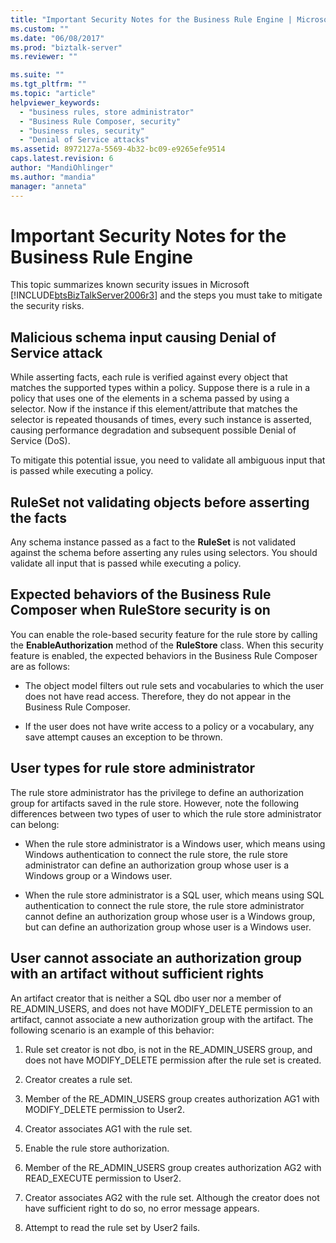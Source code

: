 ```yaml
---
title: "Important Security Notes for the Business Rule Engine | Microsoft Docs"
ms.custom: ""
ms.date: "06/08/2017"
ms.prod: "biztalk-server"
ms.reviewer: ""

ms.suite: ""
ms.tgt_pltfrm: ""
ms.topic: "article"
helpviewer_keywords: 
  - "business rules, store administrator"
  - "Business Rule Composer, security"
  - "business rules, security"
  - "Denial of Service attacks"
ms.assetid: 8972127a-5569-4b32-bc09-e9265efe9514
caps.latest.revision: 6
author: "MandiOhlinger"
ms.author: "mandia"
manager: "anneta"
---
```

# Important Security Notes for the Business Rule Engine
This topic summarizes known security issues in Microsoft [!INCLUDE[btsBizTalkServer2006r3](../includes/btsbiztalkserver2006r3-md.md)] and the steps you must take to mitigate the security risks.  
  
## Malicious schema input causing Denial of Service attack  
 While asserting facts, each rule is verified against every object that matches the supported types within a policy. Suppose there is a rule in a policy that uses one of the elements in a schema passed by using a selector. Now if the instance if this element/attribute that matches the selector is repeated thousands of times, every such instance is asserted, causing performance degradation and subsequent possible Denial of Service (DoS).  
  
 To mitigate this potential issue, you need to validate all ambiguous input that is passed while executing a policy.  
  
## RuleSet not validating objects before asserting the facts  
 Any schema instance passed as a fact to the **RuleSet** is not validated against the schema before asserting any rules using selectors. You should validate all input that is passed while executing a policy.  
  
## Expected behaviors of the Business Rule Composer when RuleStore security is on  
 You can enable the role-based security feature for the rule store by calling the **EnableAuthorization** method of the **RuleStore** class. When this security feature is enabled, the expected behaviors in the Business Rule Composer are as follows:  
  
-   The object model filters out rule sets and vocabularies to which the user does not have read access. Therefore, they do not appear in the Business Rule Composer.  
  
-   If the user does not have write access to a policy or a vocabulary, any save attempt causes an exception to be thrown.  
  
## User types for rule store administrator  
 The rule store administrator has the privilege to define an authorization group for artifacts saved in the rule store. However, note the following differences between two types of user to which the rule store administrator can belong:  
  
-   When the rule store administrator is a Windows user, which means using Windows authentication to connect the rule store, the rule store administrator can define an authorization group whose user is a Windows group or a Windows user.  
  
-   When the rule store administrator is a SQL user, which means using SQL authentication to connect the rule store, the rule store administrator cannot define an authorization group whose user is a Windows group, but can define an authorization group whose user is a Windows user.  
  
## User cannot associate an authorization group with an artifact without sufficient rights  
 An artifact creator that is neither a SQL dbo user nor a member of RE_ADMIN_USERS, and does not have MODIFY_DELETE permission to an artifact, cannot associate a new authorization group with the artifact. The following scenario is an example of this behavior:  
  
1.  Rule set creator is not dbo, is not in the RE_ADMIN_USERS group, and does not have MODIFY_DELETE permission after the rule set is created.  
  
2.  Creator creates a rule set.  
  
3.  Member of the RE_ADMIN_USERS group creates authorization AG1 with MODIFY_DELETE permission to User2.  
  
4.  Creator associates AG1 with the rule set.  
  
5.  Enable the rule store authorization.  
  
6.  Member of the RE_ADMIN_USERS group creates authorization AG2 with READ_EXECUTE permission to User2.  
  
7.  Creator associates AG2 with the rule set. Although the creator does not have sufficient right to do so, no error message appears.  
  
8.  Attempt to read the rule set by User2 fails.